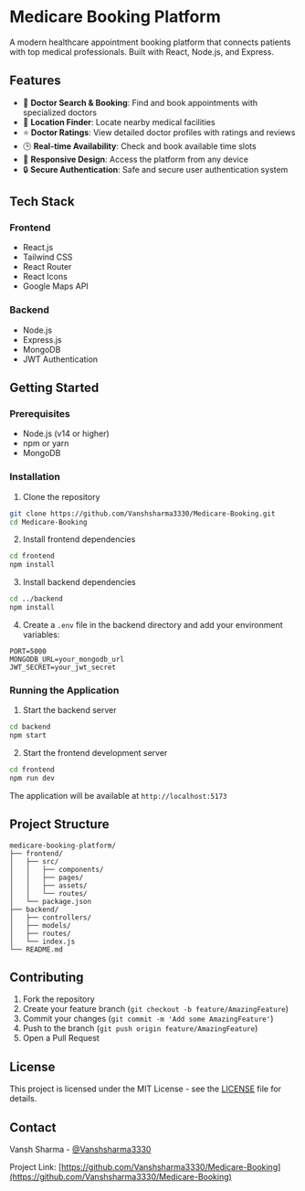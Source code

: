 # Medicare Booking Platform

A modern healthcare appointment booking platform that connects patients with top medical professionals. Built with React, Node.js, and Express.

## Features

-   🏥 **Doctor Search & Booking**: Find and book appointments with specialized doctors
-   📍 **Location Finder**: Locate nearby medical facilities
-   ⭐ **Doctor Ratings**: View detailed doctor profiles with ratings and reviews
-   🕒 **Real-time Availability**: Check and book available time slots
-   📱 **Responsive Design**: Access the platform from any device
-   🔒 **Secure Authentication**: Safe and secure user authentication system

## Tech Stack

### Frontend

-   React.js
-   Tailwind CSS
-   React Router
-   React Icons
-   Google Maps API

### Backend

-   Node.js
-   Express.js
-   MongoDB
-   JWT Authentication

## Getting Started

### Prerequisites

-   Node.js (v14 or higher)
-   npm or yarn
-   MongoDB

### Installation

1. Clone the repository

```bash
git clone https://github.com/Vanshsharma3330/Medicare-Booking.git
cd Medicare-Booking
```

2. Install frontend dependencies

```bash
cd frontend
npm install
```

3. Install backend dependencies

```bash
cd ../backend
npm install
```

4. Create a `.env` file in the backend directory and add your environment variables:

```env
PORT=5000
MONGODB_URL=your_mongodb_url
JWT_SECRET=your_jwt_secret
```

### Running the Application

1. Start the backend server

```bash
cd backend
npm start
```

2. Start the frontend development server

```bash
cd frontend
npm run dev
```

The application will be available at `http://localhost:5173`

## Project Structure

```
medicare-booking-platform/
├── frontend/
│   ├── src/
│   │   ├── components/
│   │   ├── pages/
│   │   ├── assets/
│   │   └── routes/
│   └── package.json
├── backend/
│   ├── controllers/
│   ├── models/
│   ├── routes/
│   └── index.js
└── README.md
```

## Contributing

1. Fork the repository
2. Create your feature branch (`git checkout -b feature/AmazingFeature`)
3. Commit your changes (`git commit -m 'Add some AmazingFeature'`)
4. Push to the branch (`git push origin feature/AmazingFeature`)
5. Open a Pull Request

## License

This project is licensed under the MIT License - see the [LICENSE](LICENSE) file for details.

## Contact

Vansh Sharma - [@Vanshsharma3330](https://github.com/Vanshsharma3330)

Project Link: [https://github.com/Vanshsharma3330/Medicare-Booking](https://github.com/Vanshsharma3330/Medicare-Booking)
